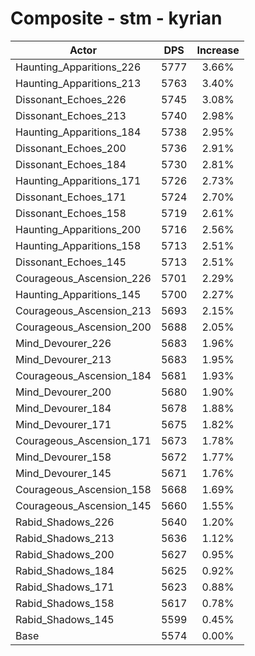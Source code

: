 # Composite - stm - kyrian
| Actor | DPS | Increase |
|---|:---:|:---:|
|Haunting_Apparitions_226|5777|3.66%|
|Haunting_Apparitions_213|5763|3.40%|
|Dissonant_Echoes_226|5745|3.08%|
|Dissonant_Echoes_213|5740|2.98%|
|Haunting_Apparitions_184|5738|2.95%|
|Dissonant_Echoes_200|5736|2.91%|
|Dissonant_Echoes_184|5730|2.81%|
|Haunting_Apparitions_171|5726|2.73%|
|Dissonant_Echoes_171|5724|2.70%|
|Dissonant_Echoes_158|5719|2.61%|
|Haunting_Apparitions_200|5716|2.56%|
|Haunting_Apparitions_158|5713|2.51%|
|Dissonant_Echoes_145|5713|2.51%|
|Courageous_Ascension_226|5701|2.29%|
|Haunting_Apparitions_145|5700|2.27%|
|Courageous_Ascension_213|5693|2.15%|
|Courageous_Ascension_200|5688|2.05%|
|Mind_Devourer_226|5683|1.96%|
|Mind_Devourer_213|5683|1.95%|
|Courageous_Ascension_184|5681|1.93%|
|Mind_Devourer_200|5680|1.90%|
|Mind_Devourer_184|5678|1.88%|
|Mind_Devourer_171|5675|1.82%|
|Courageous_Ascension_171|5673|1.78%|
|Mind_Devourer_158|5672|1.77%|
|Mind_Devourer_145|5671|1.76%|
|Courageous_Ascension_158|5668|1.69%|
|Courageous_Ascension_145|5660|1.55%|
|Rabid_Shadows_226|5640|1.20%|
|Rabid_Shadows_213|5636|1.12%|
|Rabid_Shadows_200|5627|0.95%|
|Rabid_Shadows_184|5625|0.92%|
|Rabid_Shadows_171|5623|0.88%|
|Rabid_Shadows_158|5617|0.78%|
|Rabid_Shadows_145|5599|0.45%|
|Base|5574|0.00%|
